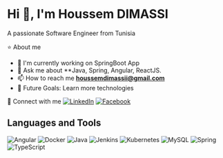 # Hi 👋, I'm Houssem DIMASSI

A passionate Software Engineer from Tunisia 


⭐ About me

- 🔧 I'm currently working on SpringBoot App
- 💬 Ask me about **Java, Spring, Angular, ReactJS.
- 📫 How to reach me **[houssemdimassii@gmail.com](houssemdimassii@gmail.com)**
- 💪 Future Goals: Learn more technologies

🤝 Connect with me
[![LinkedIn](https://img.shields.io/badge/LinkedIn-blue?logo=linkedin&logoColor=white&link=https://linkedin.com/in/houssem-dimassi-4b1880198/)](https://www.linkedin.com/in/houssem-dimassi-4b1880198/)
[![Facebook](https://img.shields.io/badge/Facebook-1877F2?logo=facebook&logoColor=white&link=https://facebook.com/houssem.dimassi.5)](https://www.facebook.com/houssem.dimassi.5)



## Languages and Tools

![Angular](https://img.shields.io/badge/Angular-DD0031?logo=angular&logoColor=white)
![Docker](https://img.shields.io/badge/Docker-2496ED?logo=docker&logoColor=white)
![Java](https://img.shields.io/badge/Java-007396?logo=java&logoColor=white)
![Jenkins](https://img.shields.io/badge/Jenkins-D24939?logo=jenkins&logoColor=white)
![Kubernetes](https://img.shields.io/badge/Kubernetes-326CE5?logo=kubernetes&logoColor=white)
![MySQL](https://img.shields.io/badge/MySQL-4479A1?logo=mysql&logoColor=white)
![Spring](https://img.shields.io/badge/Spring-6DB33F?logo=spring&logoColor=white)
![TypeScript](https://img.shields.io/badge/TypeScript-3178C6?logo=typescript&logoColor=white)
<!-- Add more badges as needed -->

